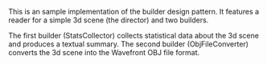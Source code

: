 This is an sample implementation of the builder design pattern. It features a reader for a simple 3d scene (the director) and two builders.

The first builder (StatsCollector) collects statistical data about the 3d scene and produces a textual summary. The second builder (ObjFileConverter) converts the 3d scene into the Wavefront OBJ file format.